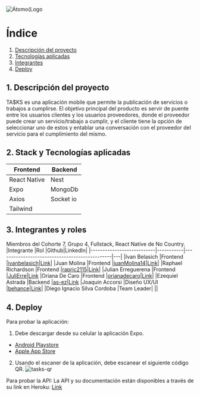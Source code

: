 ![Átomo(Logo](https://user-images.githubusercontent.com/70997096/195192003-f7ad3de0-602a-4eea-bf0d-c615d5cdc547.png)


<a name="ES"></a>
# Índice 
1. [Descripción del proyecto](#descripcion)
2. [Tecnologías aplicadas](#tecnologias)
3. [Integrantes](#integrantes)
4. [Deploy](#deploy-es)

<a name="descripcion"></a>
## 1. Descripción del proyecto 
TA$KS es una aplicación mobile que permite la publicación de servicios o trabajos a cumplirse. El objetivo principal del producto es servir de puente entre los usuarios clientes y los usuarios proveedores, donde el proveedor puede crear un servicio/trabajo a cumplir, y el cliente tiene la opción de seleccionar uno de estos y entablar una conversación con el proveedor del servicio para el cumplimiento del mismo.

<a name="tecnologias"></a>
## 2. Stack y Tecnologías aplicadas
|Frontend       |Backend        |
|---------------|---------------|
| React Native  |Nest        |
| Expo          |MongoDb     |
| Axios         |Socket io   |
| Tailwind | |

<a name="integrantes"></a>
## 3. Integrantes y roles
Miembros del Cohorte 7, Grupo 4, Fullstack, React Native de No Country.
|Integrante                 |Rol        |Github|LinkedIn|
|---------------------------|-----------|-----------------------------------------------|---|
|Ivan Belasich                |Frontend     |[ivanbelasich](https://github.com/ivanbelasich)|[Link](https://www.linkedin.com/in/ivanbelasich/)|
|Juan Molina                  |Frontend     |[juanMolina14](https://github.com/juanMolina14)|[Link](https://www.linkedin.com/in/juan-molina-0000/)|
|Raphael Richardson           |Frontend     |[rapric2115](https://github.com/rapric2115)|[Link](https://www.linkedin.com/in/raprichardson/)|
|Julian Erreguerena           |Frontend     |[JuliErre](https://github.com/JuliErre)|[Link](https://www.linkedin.com/in/julian-erreguerena-montini-b77055206/)
|Oriana De Caro               |Frontend     |[orianadecaro](https://github.com/orianadecaro)|[Link](https://www.linkedin.com/in/oriana-de-caro/)|
|Ezequiel Astrada             |Backend      |[as-ez](https://github.com/as-ez)|[Link](https://www.linkedin.com/in/as-ez)
|Joaquin Accorsi              |Diseño UX/UI |[behance](https://www.behance.net/joaquinaccorsi)|[Link](https://www.linkedin.com/joaquinaccorsi)|
|Diego Ignacio Silva Cordoba  |Team Leader| ||


<a name="deploy-es"></a>
## 4. Deploy
Para probar la aplicación:
1. Debe descargar desde su celular la aplicación Expo. 
- [Android Playstore](https://play.google.com/store/apps/details?id=host.exp.exponent)
- [Apple App Store](https://apps.apple.com/es/app/expo-go/id982107779)
2. Usando el escaner de la aplicación, debe escanear el siguiente código QR.
![tasks-qr](https://user-images.githubusercontent.com/70997096/197891055-90f7130a-a79c-4dba-a94a-c5ade6edefe5.png)

Para probar la API:
La API y su documentación están disponibles a través de su link en Heroku: 
[Link](https://s4-07-m-reactnative.herokuapp.com/documentation#/)
